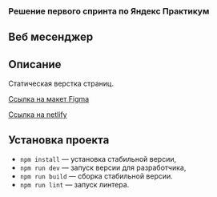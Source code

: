 ### Решение первого спринта по Яндекс Практикум
Веб месенджер
---
## Описание

Статическая верстка страниц.

[Ссылка на макет Figma](https://www.figma.com/file/jF5fFFzgGOxQeB4CmKWTiE/Chat_external_link?node-id=1%3A658&t=7dT0k24DDxjGk70V-0)

[Ссылка на netlify](https://deploy-preview-2--astounding-liger-10720d.netlify.app/)


## Установка проекта

- `npm install` — установка стабильной версии,
- `npm run dev` — запуск версии для разработчика,
- `npm run build` — сборка стабильной версии.
- `npm run lint` — запуск линтера.

